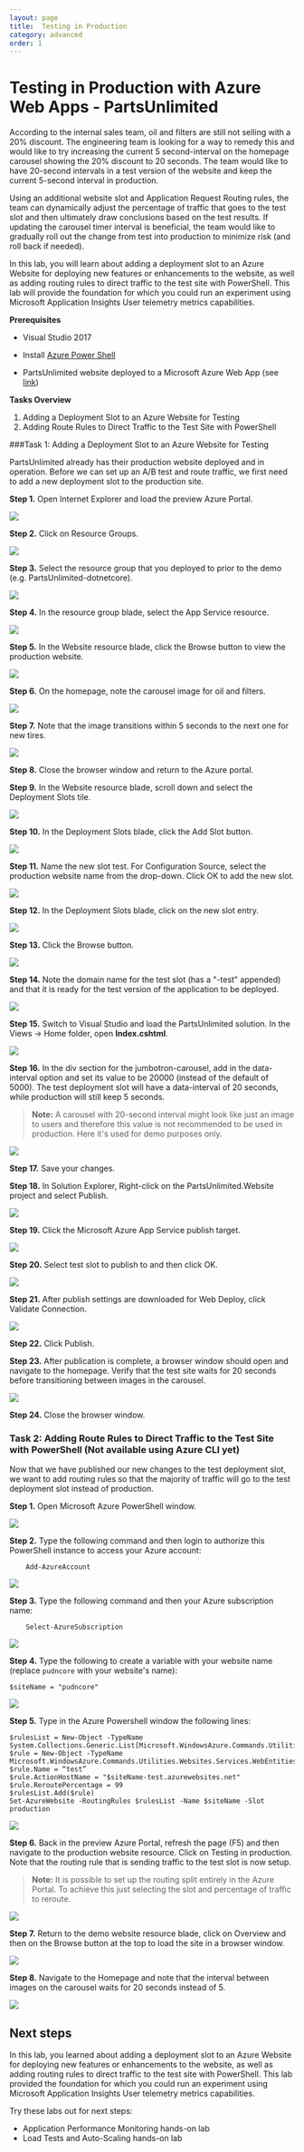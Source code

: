 ```yaml
---
layout: page
title:  Testing in Production
category: advanced
order: 1
---
```


# Testing in Production with Azure Web Apps - PartsUnlimited

According to the internal sales team, oil and filters are still not selling with a 20% discount. The engineering team is looking for a way to remedy this and would like to try increasing the current 5 second-interval on the homepage carousel showing the 20% discount to 20 seconds. The team would like to have 20-second intervals in a test version of the website and keep the current 5-second interval in production.

Using an additional website slot and Application Request Routing rules, the team can dynamically adjust the percentage of traffic that goes to the test slot and then ultimately draw conclusions based on the test results. If updating the carousel timer interval is beneficial, the team would like to gradually roll out the change from test into production to minimize risk (and roll back if needed).

In this lab, you will learn about adding a deployment slot to an Azure Website for deploying new features or enhancements to the website, as well as adding routing rules to direct traffic to the test site with PowerShell.  This lab will provide the foundation for which you could run an experiment using Microsoft Application Insights User telemetry metrics capabilities.

**Prerequisites**

- Visual Studio 2017

- Install [Azure Power Shell](https://azure.microsoft.com/en-us/documentation/articles/powershell-install-configure/)

- PartsUnlimited website deployed to a Microsoft Azure Web App (see [link](https://github.com/Microsoft/PartsUnlimited/blob/master/docs/Deployment.md))

**Tasks Overview**

1. Adding a Deployment Slot to an Azure Website for Testing
2. Adding Route Rules to Direct Traffic to the Test Site with PowerShell

###Task 1: Adding a Deployment Slot to an Azure Website for Testing

PartsUnlimited already has their production website deployed and in operation. Before we can set up an A/B test and route traffic, we first need to add a new deployment slot to the production site.


**Step 1.** Open Internet Explorer and load the preview Azure Portal.

![](</PartsUnlimited/assets/testingprod/step1.png>)

**Step 2.** Click on Resource Groups.

![](</PartsUnlimited/assets/testingprod/step2.png>)

**Step 3.** Select the resource group that you deployed to prior to the demo (e.g. PartsUnlimited-dotnetcore).

![](</PartsUnlimited/assets/testingprod/step3.png>)

**Step 4.** In the resource group blade, select the App Service resource.

![](</PartsUnlimited/assets/testingprod/step4.png>)

**Step 5.** In the Website resource blade, click the Browse button to view the production website.

![](</PartsUnlimited/assets/testingprod/step5.png>)

**Step 6.** On the homepage, note the carousel image for oil and filters.

![](</PartsUnlimited/assets/testingprod/step6.png>)

**Step 7.** Note that the image transitions within 5 seconds to the next one for new tires.

![](</PartsUnlimited/assets/testingprod/step7.png>)

**Step 8.** Close the browser window and return to the Azure portal.

**Step 9.** In the Website resource blade, scroll down and select the Deployment Slots tile.

![](</PartsUnlimited/assets/testingprod/step9.png>)

**Step 10.** In the Deployment Slots blade, click the Add Slot button.

![](</PartsUnlimited/assets/testingprod/step10.png>)

**Step 11.** Name the new slot test. For Configuration Source, select the production website name from the drop-down. Click OK to add the new slot.

![](</PartsUnlimited/assets/testingprod/step11.png>)

**Step 12.** In the Deployment Slots blade, click on the new slot entry.

![](</PartsUnlimited/assets/testingprod/step12.png>)

**Step 13.** Click the Browse button.

![](</PartsUnlimited/assets/testingprod/step14.png>)

**Step 14.** Note the domain name for the test slot (has a "-test" appended) and that it is ready for the test version of the application to be deployed.

![](</PartsUnlimited/assets/testingprod/step15.png>)

**Step 15.** Switch to Visual Studio and load the PartsUnlimited solution. In the Views -\> Home folder, open **Index.cshtml**.

![](</PartsUnlimited/assets/testingprod/step16.png>)

**Step 16.** In the div section for the jumbotron-carousel, add in the data-interval option and set its value to be 20000 (instead of the default of 5000). The test deployment slot will have a data-interval of 20 seconds, while production will still keep 5 seconds.
>**Note:** A carousel with 20-second interval might look like just an image to users and therefore this value is not recommended to be used in production. Here it's used for demo purposes only.

![](</PartsUnlimited/assets/testingprod/step17.png>)

**Step 17.** Save your changes.

**Step 18.** In Solution Explorer, Right-click on the PartsUnlimited.Website project and select Publish.

![](</PartsUnlimited/assets/testingprod/step19.png>)

**Step 19.** Click the Microsoft Azure App Service publish target.

![](</PartsUnlimited/assets/testingprod/step20.png>)

**Step 20.** Select test slot to publish to and then click OK.

![](</PartsUnlimited/assets/testingprod/step21.png>)

**Step 21.** After publish settings are downloaded for Web Deploy, click Validate Connection.

![](</PartsUnlimited/assets/testingprod/step22.png>)

**Step 22.** Click Publish.

**Step 23.** After publication is complete, a browser window should open and navigate to the homepage. Verify that the test site waits for 20 seconds before transitioning between images in the carousel.

![](</PartsUnlimited/assets/testingprod/step6.png>)

**Step 24.** Close the browser window.


### Task 2: Adding Route Rules to Direct Traffic to the Test Site with PowerShell (Not available using Azure CLI yet)

Now that we have published our new changes to the test deployment slot, we want to add routing rules so that the majority of traffic will go to the test deployment slot instead of production.
 

**Step 1.** Open Microsoft Azure PowerShell window.

![](</PartsUnlimited/assets/testingprod/part2step1.png>)

**Step 2.** Type the following command and then login to authorize this PowerShell instance to access your Azure account:

		Add-AzureAccount

![](</PartsUnlimited/assets/testingprod/1.png>)

**Step 3.** Type the following command and then your Azure subscription name:

		Select-AzureSubscription

![](</PartsUnlimited/assets/testingprod/2.png>)


**Step 4.** Type the following to create a variable with your website name (replace `pudncore` with your website's name):

	$siteName = "pudncore"

![](</PartsUnlimited/assets/testingprod/part2step2.png>)

**Step 5.** Type in the Azure Powershell window the following lines:

	$rulesList = New-Object -TypeName System.Collections.Generic.List[Microsoft.WindowsAzure.Commands.Utilities.Websites.Services.WebEntities.RampUpRule]
	$rule = New-Object -TypeName Microsoft.WindowsAzure.Commands.Utilities.Websites.Services.WebEntities.RampUpRule
	$rule.Name = “test”
	$rule.ActionHostName = "$siteName-test.azurewebsites.net"
	$rule.ReroutePercentage = 99
	$rulesList.Add($rule)
	Set-AzureWebsite -RoutingRules $rulesList -Name $siteName -Slot production

![](</PartsUnlimited/assets/testingprod/part2step3.png>)

**Step 6.** Back in the preview Azure Portal, refresh the page (F5) and then navigate to the production website resource. Click on Testing in production. Note that the routing rule that is sending traffic to the test slot is now setup.
>**Note:** It is possible to set up the routing split entirely in the Azure Portal. To achieve this just selecting the slot and percentage of traffic to reroute.

![](</PartsUnlimited/assets/testingprod/part2step4.png>)

**Step 7.** Return to the demo website resource blade, click on Overview and then on the Browse button at the top to load the site in a browser window.

![](</PartsUnlimited/assets/testingprod/step5.png>)

**Step 8.** Navigate to the Homepage and note that the interval between images on the carousel waits for 20 seconds instead of 5.

![](</PartsUnlimited/assets/testingprod/step6.png>)

Next steps
----------

In this lab, you learned about adding a deployment slot to an Azure Website for deploying new features or enhancements to the website, as well as adding routing rules to direct traffic to the test site with PowerShell.  This lab provided the foundation for which you could run an experiment using Microsoft Application Insights User telemetry metrics capabilities.

Try these labs out for next steps:

- Application Performance Monitoring hands-on lab
- Load Tests and Auto-Scaling hands-on lab
